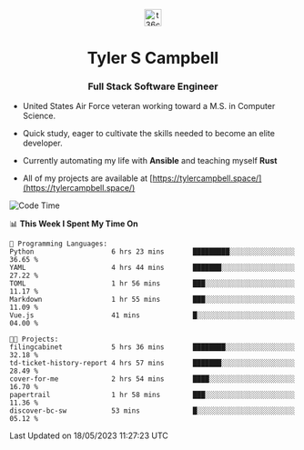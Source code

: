 <p align="center">
<a href="https://www.linkedin.com/in/t36campbell" target="blank"><img align="center" src="https://ik.imagekit.io/t36campbell/Portfolio/linkedin.png.original_m8bbGgPh6.png" alt="t36campbell" height="30" width="30" /></a>
</p>
<h1 align="center">Tyler S Campbell</h1>
<h3 align="center">Full Stack Software Engineer</h3>

* United States Air Force veteran working toward a M.S. in Computer Science.

* Quick study, eager to cultivate the skills needed to become an elite developer.

* Currently automating my life with **Ansible** and teaching myself **Rust**

* All of my projects are available at [https://tylercampbell.space/](https://tylercampbell.space/)

<!--START_SECTION:waka-->
![Code Time](http://img.shields.io/badge/Code%20Time-2%2C494%20hrs%2035%20mins-blue)

📊 **This Week I Spent My Time On** 

```text
💬 Programming Languages: 
Python                   6 hrs 23 mins       █████████░░░░░░░░░░░░░░░░   36.65 % 
YAML                     4 hrs 44 mins       ███████░░░░░░░░░░░░░░░░░░   27.22 % 
TOML                     1 hr 56 mins        ███░░░░░░░░░░░░░░░░░░░░░░   11.17 % 
Markdown                 1 hr 55 mins        ███░░░░░░░░░░░░░░░░░░░░░░   11.09 % 
Vue.js                   41 mins             █░░░░░░░░░░░░░░░░░░░░░░░░   04.00 % 

🐱‍💻 Projects: 
filingcabinet            5 hrs 36 mins       ████████░░░░░░░░░░░░░░░░░   32.18 % 
td-ticket-history-report 4 hrs 57 mins       ███████░░░░░░░░░░░░░░░░░░   28.49 % 
cover-for-me             2 hrs 54 mins       ████░░░░░░░░░░░░░░░░░░░░░   16.70 % 
papertrail               1 hr 58 mins        ███░░░░░░░░░░░░░░░░░░░░░░   11.36 % 
discover-bc-sw           53 mins             █░░░░░░░░░░░░░░░░░░░░░░░░   05.12 % 
```


 Last Updated on 18/05/2023 11:27:23 UTC
<!--END_SECTION:waka-->
